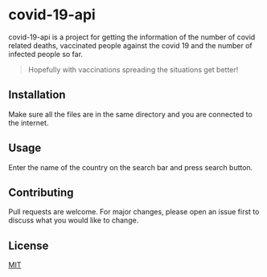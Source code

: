 # covid-19-api

covid-19-api is a project for getting the information of the number of covid related deaths, vaccinated people against the covid 19 and the number of infected people so far.

>Hopefully with vaccinations spreading the situations get better!

## Installation

Make sure all the files are in the same directory and you are connected to the internet.

## Usage

Enter the name of the country on the search bar and press search button.

## Contributing
Pull requests are welcome. For major changes, please open an issue first to discuss what you would like to change.

## License
[MIT](https://choosealicense.com/licenses/mit/)
